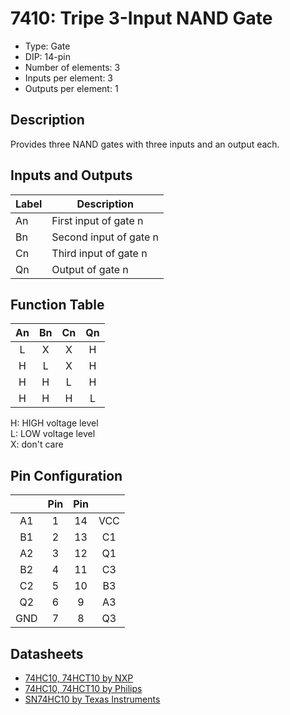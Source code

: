 # 7410: Tripe 3-Input NAND Gate

- Type: Gate
- DIP: 14-pin
- Number of elements: 3
- Inputs per element: 3
- Outputs per element: 1

## Description

Provides three NAND gates with three inputs and an output each.

## Inputs and Outputs

| Label | Description            |
| ----- | ---------------------- |
| An    | First input of gate n  |
| Bn    | Second input of gate n |
| Cn    | Third input of gate n  |
| Qn    | Output of gate n       |

## Function Table

| An  | Bn  | Cn  | Qn  |
|:---:|:---:|:---:|:---:|
| L   | X   | X   | H   |
| H   | L   | X   | H   |
| H   | H   | L   | H   |
| H   | H   | H   | L   |

H: HIGH voltage level  
L: LOW voltage level  
X: don't care

## Pin Configuration

|     | Pin | Pin |     |
|:---:|:---:|:---:|:---:|
| A1  |   1 |  14 | VCC |
| B1  |   2 |  13 | C1  |
| A2  |   3 |  12 | Q1  |
| B2  |   4 |  11 | C3  |
| C2  |   5 |  10 | B3  |
| Q2  |   6 |   9 | A3  |
| GND |   7 |   8 | Q3  |

## Datasheets

- [74HC10, 74HCT10 by NXP](http://www.nxp.com/documents/data_sheet/74HC_HCT10_Q100.pdf)
- [74HC10, 74HCT10 by Philips](http://www.nxp.com/documents/data_sheet/74HC_HCT10_CNV.pdf)
- [SN74HC10 by Texas Instruments](http://www.farnell.com/datasheets/1847412.pdf)
